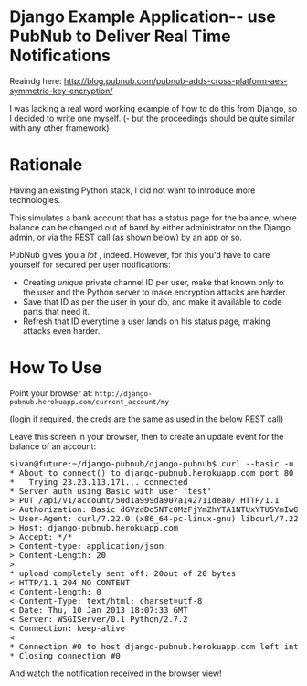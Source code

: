 Django Example Application-- use PubNub to Deliver Real Time Notifications
===========================================================================

Reaindg here: http://blog.pubnub.com/pubnub-adds-cross-platform-aes-symmetric-key-encryption/ 

I was lacking a real word working example of how to do this from Django, so I decided to write one myself.
(- but the proceedings should be quite similar with any other framework)

Rationale
=========

Having an existing Python stack, I did not want to introduce more technologies. 

This simulates a bank account that has a status page for the balance, where balance can be changed out of band by either administrator on the Django admin, or via the REST call (as shown below) by an app or so.

PubNub gives you a *lot* , indeed. However, for this you'd have to care yourself for secured per user
notifications:

* Creating *unique* private channel ID per user, make that known only to the user and the Python server to
  make encryption attacks are harder.
* Save that ID as per the user in your db, and make it available to code parts that need it.
* Refresh that ID everytime a user lands on his status page, making attacks even harder.

How To Use
==========

Point your browser at: `http://django-pubnub.herokuapp.com/current_account/my`

(login if required, the creds are the same as used in the below REST call)

Leave this screen in your browser, then to create an update event for the balance of an account:

<pre>
sivan@future:~/django-pubnub/django-pubnub$ curl --basic -u "test:957431cbfaa05551a59bb087ad4de5370a9e521c4c455b27ba6b06d5cf4068a3" -v -H "Content-type: application/json" -X PUT http://django-pubnub.herokuapp.com/api/v1/account/50d1a999da907a142711dea0/ -d '{"balance" : 2531.5}'
* About to connect() to django-pubnub.herokuapp.com port 80 (#0)
*   Trying 23.23.113.171... connected
* Server auth using Basic with user 'test'
> PUT /api/v1/account/50d1a999da907a142711dea0/ HTTP/1.1
> Authorization: Basic dGVzdDo5NTc0MzFjYmZhYTA1NTUxYTU5YmIwODdhZDRkZTUzNzBhOWU1MjFjNGM0NTViMjdiYTZiMDZkNWNmNDA2OGEz
> User-Agent: curl/7.22.0 (x86_64-pc-linux-gnu) libcurl/7.22.0 OpenSSL/1.0.1 zlib/1.2.3.4 libidn/1.23 librtmp/2.3
> Host: django-pubnub.herokuapp.com
> Accept: */*
> Content-type: application/json
> Content-Length: 20
> 
* upload completely sent off: 20out of 20 bytes
< HTTP/1.1 204 NO CONTENT
< Content-length: 0
< Content-Type: text/html; charset=utf-8
< Date: Thu, 10 Jan 2013 18:07:33 GMT
< Server: WSGIServer/0.1 Python/2.7.2
< Connection: keep-alive
< 
* Connection #0 to host django-pubnub.herokuapp.com left intact
* Closing connection #0
</pre>

And watch the notification received in the browser view!
